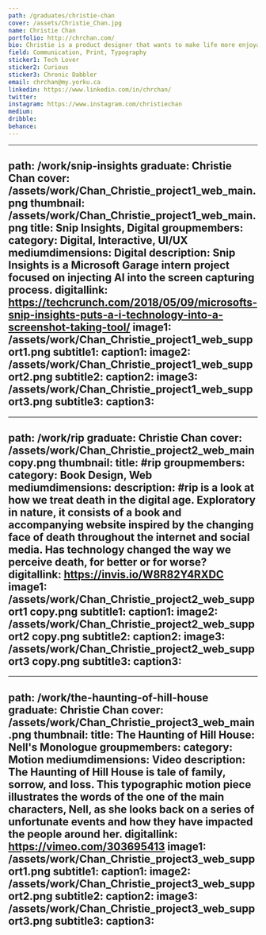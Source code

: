 ```yaml
---
path: /graduates/christie-chan
cover: /assets/Christie_Chan.jpg
name: Christie Chan
portfolio: http://chrchan.com/
bio: Christie is a product designer that wants to make life more enjoyable and easier for as many people as she can. She’ll be joining Microsoft's Office team post-graduation. In her off-time, she likes to sing, play instruments, and watch films. 
field: Communication, Print, Typography
sticker1: Tech Lover
sticker2: Curious
sticker3: Chronic Dabbler
email: chrchan@my.yorku.ca
linkedin: https://www.linkedin.com/in/chrchan/
twitter: 
instagram: https://www.instagram.com/christiechan
medium: 
dribble: 
behance: 
---
```


---
path: /work/snip-insights
graduate: Christie Chan
cover: /assets/work/Chan_Christie_project1_web_main.png
thumbnail: /assets/work/Chan_Christie_project1_web_main.png
title: Snip Insights, Digital
groupmembers: 
category: Digital, Interactive, UI/UX
mediumdimensions: Digital
description: Snip Insights is a Microsoft Garage intern project focused on injecting AI into the screen capturing process.
digitallink: https://techcrunch.com/2018/05/09/microsofts-snip-insights-puts-a-i-technology-into-a-screenshot-taking-tool/
image1: /assets/work/Chan_Christie_project1_web_support1.png
subtitle1: 
caption1: 
image2: /assets/work/Chan_Christie_project1_web_support2.png
subtitle2: 
caption2: 
image3: /assets/work/Chan_Christie_project1_web_support3.png
subtitle3: 
caption3: 
---

---
path: /work/rip
graduate: Christie Chan
cover: /assets/work/Chan_Christie_project2_web_main copy.png
thumbnail: 
title: #rip
groupmembers:
category: Book Design, Web
mediumdimensions:
description: #rip is a look at how we treat death in the digital age. Exploratory in nature, it consists of a book and accompanying website inspired by the changing face of death throughout the internet and social media. Has technology changed the way we perceive death, for better or for worse? 
digitallink: https://invis.io/W8R82Y4RXDC
image1: /assets/work/Chan_Christie_project2_web_support1 copy.png
subtitle1: 
caption1: 
image2: /assets/work/Chan_Christie_project2_web_support2 copy.png
subtitle2: 
caption2: 
image3: /assets/work/Chan_Christie_project2_web_support3 copy.png
subtitle3: 
caption3: 
---

---
path: /work/the-haunting-of-hill-house
graduate: Christie Chan
cover: /assets/work/Chan_Christie_project3_web_main.png
thumbnail:
title: The Haunting of Hill House: Nell's Monologue
groupmembers: 
category: Motion
mediumdimensions:  Video
description: The Haunting of Hill House is tale of family, sorrow, and loss. This typographic motion piece illustrates the words of the one of the main characters, Nell, as she looks back on a series of unfortunate events and how they have impacted the people around her. 
digitallink: https://vimeo.com/303695413
image1: /assets/work/Chan_Christie_project3_web_support1.png
subtitle1: 
caption1: 
image2: /assets/work/Chan_Christie_project3_web_support2.png
subtitle2: 
caption2: 
image3: /assets/work/Chan_Christie_project3_web_support3.png
subtitle3: 
caption3: 
---
